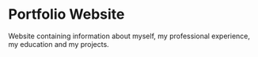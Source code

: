 # Portfolio Website

Website containing information about myself, my professional experience, my education and my projects.